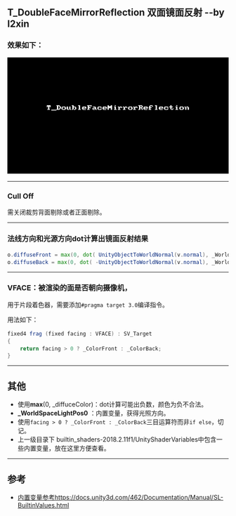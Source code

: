 ## T_DoubleFaceMirrorReflection 双面镜面反射 --by l2xin

### 效果如下：

![T_DoubleFaceMirrorReflection.gif](T_DoubleFaceMirrorReflection.gif)

---
### Cull Off
需关闭裁剪背面剔除或者正面剔除。

---
### 法线方向和光源方向dot计算出镜面反射结果
``` GLSL
o.diffuseFront = max(0, dot( UnityObjectToWorldNormal(v.normal), _WorldSpaceLightPos0.xyz));
o.diffuseBack = max(0, dot( -UnityObjectToWorldNormal(v.normal), _WorldSpaceLightPos0.xyz));
```

---
### VFACE：被渲染的面是否朝向摄像机，
用于片段着色器，需要添加`#pragma target 3.0`编译指令。

用法如下：

```GLSL
fixed4 frag (fixed facing : VFACE) : SV_Target
{
    return facing > 0 ? _ColorFront : _ColorBack;
}
```


---
## 其他

* 使用**max**(0, _diffuceColor)：dot计算可能出负数，颜色为负不合法。
* **_WorldSpaceLightPos0** ：内置变量，获得光照方向。
* 使用`facing > 0 ? _ColorFront : _ColorBack`三目运算符而非`if else`，切记。 
* 上一级目录下 builtin_shaders-2018.2.11f1/UnityShaderVariables中包含一些内置变量，放在这里方便查看。

---
## 参考

* [内置变量参考https://docs.unity3d.com/462/Documentation/Manual/SL-BuiltinValues.html](https://docs.unity3d.com/462/Documentation/Manual/SL-BuiltinValues.html)
